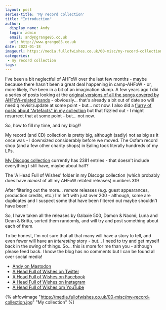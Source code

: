 ```yaml
---
layout: post
series-title: 'My record collection'
title: "Introduction"
author:
  display_name: Andy
  login: admin
  email: andy@grange85.co.uk
  url: http://www.grange85.co.uk
date: 2023-01-18
imageurl: https://media.fullofwishes.co.uk/00-misc/my-record-collection.jpg
categories:
 - my record collection
tags:
---
```

I've been a bit neglectful of AHFoW over the last few months - maybe because there hasn't been a great deal happening in camp-AHFoW - or, more likely, I've been in a bit of an imagination slump. A few years ago I did a series of posts looking at the [original versions of all the songs covered by AHFoW-related bands](https://www.fullofwishes.co.uk/category/originals/) - obviously... that's already a bit out of date so will need q revisit/update at some point - but... not now. I also did a [flurry of posts about "Artefacts" in my collection](https://www.fullofwishes.co.uk/category/artefacts/) but that fizzled out - I might resurrect that at some point - but... not now.

So, how to fill my time, and my blog!?

My record (and CD)  collection is pretty big, although (sadly) not as big as it once was - I downsized considerably before we moved. The Oxfam record shop (and a few other charity shops) in Ealing took literally hundreds of my LPs.

[My Discogs collection](https://www.discogs.com/user/grange85/collection) currently has 2381 entries - that doesn't include everything I still have, maybe about half?

The 'A Head Full of Wishes' folder in my Discogs collection (which probably does have _almost_ of all my AHFoW related releases) numbers 319

After filtering out the more... _remote_ releases (e.g. guest appearances, production credits, etc.) I'm left with just over 200 - although, some are duplicates and I suspect some that have been filtered out maybe shouldn't have been!

So, I have taken all the releases by Galaxie 500, Damon & Naomi, Luna and Dean & Britta, sorted them randomly, and will try and post something about each of them.

To be honest, I'm not sure that all that many will have a story to tell, and even fewer will have an _interesting_ story - but... I need to try and get myself back in the swing of things. So... this is more for me than you - although please feed back. I know the blog has no comments but I can be found all over social media!

 - [Andy on Mastodon](https://mas.to/@grange85)
 - [A Head Full of Wishes on Twitter](https://twitter.com/ahfow)
 - [A Head Full of Wishes on Facebook](https://www.facebook.com/fullofwishes/)
 - [A Head Full of Wishes on Instagram](https://www.instagram.com/fullofwishes/)
 - [A Head Full of Wishes om YouTube](https://www.youtube.com/@ahfow)

 {% ahfowimage "https://media.fullofwishes.co.uk/00-misc/my-record-collection.jpg" "My collection" %}
